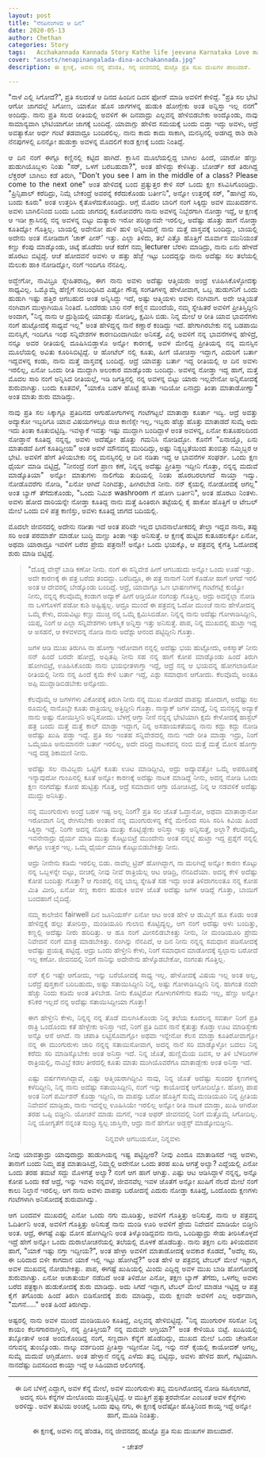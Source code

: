 ```yaml
---
layout: post
title: "ನೆನಪಿನಂಗಳದ ಆ ದಿನ"
date: 2020-05-13
author: Chethan
categories: Story
tags:	Acchakannada Kannada Story Kathe life jeevana Karnataka Love marriage maduve preethi kannadastory
cover: "assets/nenapinangalada-dina-acchakannada.jpg"
description: ಈ ಕ್ಷಣಕ್ಕೆ, ಅವಳು ನನ್ನ ಹೆಂಡತಿ, ನನ್ನ ಜೀವನದಲ್ಲಿ ಹುಟ್ಟೊ ಪ್ರತಿ ಸುಖ ದುಃಖಗಳ ಪಾಲುದಾರೆ.

---
```

<p align ="justify"> "ನಾಳೆ ಎಲ್ಲಿ ಸಿಗೋದೆ?", ಪ್ರತಿ ಸಲದಂತೆ ಆ ದಿನದ ಹಿಂದಿನ ದಿವಸ ಫೋನ್ ಮಾಡಿ ಅವಳಿಗೆ ಕೇಳಿದ್ದೆ. "ಪ್ರತಿ ಸಲ ಭೇಟಿ ಆಗೋ ಜಾಗದಲ್ಲೆ ಸಿಗೋಣ, ಯಾಕೋ ಹೊಸ ಜಾಗಗಳನ್ನ ಹುಡುಕಿ ಹೋಗ್ಬೇಕು ಅಂತ ಅನ್ನಿಸ್ತಾ ಇಲ್ಲ ನನಗೆ" ಅಂದಿದ್ಳು. ನಾನು ಪ್ರತಿ ಸಲದ ರೀತಿಯಲ್ಲಿ ಅವಳಿಗೆ ಈ ದಿನವಾದ್ರು ಎಲ್ಲವನ್ನ ಹೇಳಿಬಿಡಬೇಕು ಅಂದ್ಕೊಂಡು, ನಾವು ಸಾಮಾನ್ಯವಾಗಿ ಭೇಟಿಯಾಗೋ ಜಾಗಕ್ಕೆ ಬಂದಿದ್ದೆ.  ಯಾವಾಗ್ಲು ಹೇಳಿದ ಸಮಯಕ್ಕೆ ಬಂದು ಬಿಡ್ತಾ ಇದ್ಳು ಅವಳು, ಆದ್ರೆ ಅವತ್ಯಾಕೋ ಅರ್ಧ ಗಂಟೆ ತಡವಾದ್ರೂ ಬಂದಿರಲಿಲ್ಲ. ನಾನು ಕಾದು ಕಾದು ಸಾಕಾಗಿ, ಮನಸ್ಸಿನಲ್ಲಿ ಅಡಗಿದ್ದ ರಾಶಿ ರಾಶಿ ನೆನಪುಗಳಲ್ಲಿ ಏನನ್ನೋ  ಹುಡುಕ್ತಾ ಅವಳನ್ನ ಮೊದಲಿಗೆ ಕಂಡ ಕ್ಷಣಕ್ಕೆ ಬಂದು ನಿಂತಿದ್ದೆ. </p>  <!--more-->

<p align ="justify">      ಆ ದಿನ ನಂಗೆ ಈಗ್ಲೂ ಕಣ್ಣಿನಲ್ಲಿ ಕಟ್ಟಿದ ಹಾಗಿದೆ. ಕ್ಲಾಸಿನ ಮೂಲೆಯಲ್ಲಿದ್ದ ಬಾಗಿಲ ಹಿಂದೆ, ಯಾರೋ ಹೆಣ್ಣು ಹುಡುಗಿಯೊಬ್ಬಳು ನಿಂತು "ಸರ್, ಒಳಗೆ ಬರಬಹುದಾ?", ಅಂತ ಹೇಳಿದ್ದು ಕೇಳಿಸಿತ್ತು. ಬೋರ್ಡ್ ಕಡೆ ತಿರುಗಿದ್ದ ಲೆಕ್ಚರರ್  ಬಾಗಿಲು ಕಡೆ ತಿರುಗಿ, "Don't you see I am in the middle of a class? Please come to the next one" ಅಂತ ಹೇಳಿದಕ್ಕೆ ಬಂದ ಪ್ರತ್ಯುತ್ತರ ಕೇಳಿ ಸರ್ ಒಂದು ಕ್ಷಣ ಕಸಿವಿಸಿಗೊಂಡಿದ್ರು. "ಪ್ರಿನ್ಸಿಪಾಲ್ ಕರೆದಿದ್ರು, ನಿಮ್ಗೆ ಬೇಕಂದ್ರೆ ಅವರನ್ನೆ ಕರೆದುಕೊಂಡು ಬರ್ತೀನಿ", ಅನ್ನೋ ಉತ್ತರಕ್ಕೆ ಸರ್, "ಹಾಗಿದ್ರೆ ಸರಿ, ಬಂದು ಕೂರು" ಅಂತ ಉತ್ತರಿಸಿ ಕೈತೊಳೆದುಕೊಂಡಿದ್ರು. ಆಗ್ಲೆ ಮೊದಲ ಬಾರಿಗೆ ನಂಗೆ ಸಿಕ್ಕಿದ್ದು ಅವಳ ಮುಖದರ್ಶನ. ಅವಳು ಬಾಗಿಲಿನಿಂದ ಬಂದು ಒಂದು ಜಾಗದಲ್ಲಿ ಕೂರೋವರೆಗು ನಾನು ಅವಳನ್ನ ನಿಬ್ಬೆರಗಾಗಿ ನೋಡ್ತಾ ಇದ್ದೆ, ಆ ಕ್ಷಣಕ್ಕೆ ಆ ಇಡೀ ಕ್ಲಾಸಿನಲ್ಲಿ ನನ್ನ ಅವಳನ್ನ ಬಿಟ್ಟು ಮತ್ಯಾರು ಇರೋ ಪರಿಜ್ಞಾನವೇ ಇರಲಿಲ್ಲ, ಅದೆಷ್ಟು ಹೊತ್ತು ಹಾಗೆ ನೋಡ್ತಾ ಕೂತಿದ್ನೋ ಗೊತ್ತಿಲ್ಲ. ಬಾಯಲ್ಲಿ ಅದೇನೋ ಹುಳಿ ಹುಳಿ ಅನ್ನಿಸಿದಾಗ್ಲೆ ನಾನು ಮತ್ತೆ ವಾಸ್ತವಕ್ಕೆ ಬಂದಿದ್ದು, ಬಾಯಲ್ಲಿ ಅದೇನು ಅಂತ ನೋಡಿದಾಗ ‘ಚಾಕ್ ಪೀಸ್’ ಇತ್ತು. ಎಲ್ಲಾ ತಿಳಿದು, ತಲೆ ಎತ್ತೊ ಹೊತ್ತಿಗೆ ದೂರ್ವಾಸ ಮುನಿಯಂತೆ ಕಣ್ಣು ಕೆಂಪು ಮಾಡ್ಕೊಂಡು, ಚಿಟ್ಕೆ ಹೊಡೆದು ಆಚೆ ಕಡೆಗೆ ನಮ್ಮ lecturer ಬೆರಳು ಮಾಡಿದ್ರು, ನಾನು ಏನು ಹೇಳದೆ ಹೊರಟು ಬಿಟ್ಟಿದ್ದೆ. ಆಚೆ ಹೋದವನೆ ಅವಳು ಆ ಹತ್ತು ಹೆಜ್ಜೆ ಇಟ್ಟು ಬಂದದ್ದನ್ನು ನಾನು ಅದೆಷ್ಟು ಸಲ ತಲೆಯಲ್ಲಿ ಮೆಲುಕು ಹಾಕಿ ನೋಡಿದ್ನೋ, ನಂಗೆ ಇಂದಿಗೂ ನೆನಪಿಲ್ಲ. </p>

<p align ="justify">      ಅದ್ಹೇಗೋ, ನಾವಿಬ್ರೂ ಸ್ನೇಹಿತರಾದ್ವಿ, ಈಗ ನಾನು ಅವಳು ಅದೆಷ್ಟು ಆತ್ಮಿಯರು ಅಂದ್ರೆ ಊಹಿಸಿಕೊಳ್ಳೋದಕ್ಕು ಸಾಧ್ಯವಿಲ್ಲ. ಒಮ್ಮೊಮ್ಮೆ ಹೆಣ್ಣಿಗೆ ಸಂಬಂಧಿಸಿದ ಎಷ್ಟೋ ಗೌಪ್ಯ ಸಂಗತಿಗಳನ್ನ ಹೇಳೋವಾಗ, ಒಬ್ಬ ಹುಡುಗನಿಗೆ ಒಂದು ಹುಡುಗಿ ಇಷ್ಟು ಹತ್ತಿರ ಆಗಬಹುದ ಅಂತ ಅನ್ನಿಸಿದ್ದು ಇದೆ, ಅಷ್ಟು ಆತ್ಮಿಯಳು ಅವಳು ನಂಗಿವಾಗ. ಅದೇ ಆತ್ಮಿಯತೆ ನಂಗಿವಾಗ ಮುಳ್ಳಾಗಿಯೂ  ನಿಂತಿದೆ. ಒಂದೆರಡು ಬಾರಿ ನನ್ ಕಣ್ಣಿನ ಮುಂದೆಯೆ, ನಮ್ಮ ಸ್ನೇಹಿತರೆ ಅವಳಿಗೆ ಪ್ರೀತಿಸ್ತಿದ್ದೀನಿ ಅಂದಾಗ, "ನಿನ್ನ ನಾನು ಆ ದ್ರುಶ್ಟಿಯಲ್ಲಿ ಯಾವತ್ತು ನೋಡಿಲ್ಲ, ಕ್ಷಮಿಸಿ ಬಿಡು. ನಿನ್ನ ಮೇಲೆ ಆ ರೀತಿ ಯಾವ ಭಾವನೆಗಳು ನಂಗೆ ಹುಟ್ಟೋದಕ್ಕೆ ಸಾಧ್ಯವೆ ಇಲ್ಲ" ಅಂತ ಹೇಳಿದ್ದನ್ನ ನಾನೆ ಕಣ್ಣಾರೆ ಕಂಡಿದ್ದು ಇದೆ. ಹೇಗಾಗಿರಬೇಕು ನನ್ನ ಬಡಪಾಯಿ ಮನಸ್ಸಿಗೆ, ಇಂದಿಗೂ ಇಂಥ ಸನ್ನಿವೇಶಗಳ ಕಾರಣದಿಂದಾಗಿಯೇ ಅನಿಸತ್ತೆ, ಎಲ್ಲಿ ಅವಳಿಗೆ ನನ್ನ ಭಾವನೆಗಳನ್ನ ಹೇಳಿದ್ರೆ, ನನ್ನೂ ಅವರ ರೀತಿಯಲ್ಲಿ ದೂಷಿಸಿಬಿಡ್ತಾಳೊ ಅನ್ನೋ ಕಾರಣಕ್ಕೆ, ಅವಳ ಮೇಲಿದ್ದ ಪ್ರೀತಿಯನ್ನ ನನ್ನ ಮನಸ್ಸಿನ ಮೂಲೆಯಲ್ಲಿ ಅವಿತು ಕೂರಿಸಿಬಿಟ್ಟಿದ್ದೆ. ಆ ಹೋಟೆಲ್ ನಲ್ಲಿ ಕೂತು, ಹೀಗೆ ಯೋಚಿಸ್ತಾ ಇದ್ದಾಗ, ಎದುರಿಗೆ ಬರ್ತಾ ಇದ್ದವಳನ್ನ ಕಂಡು, ನಾನು ಮತ್ತೆ ವಾಸ್ತವಕ್ಕೆ ಬಂದಿದ್ದೆ. ಆದ್ರೆ ಯಾವತ್ತು ಬರ್ತಾ ಇದ್ದ ರೀತಿಯಲ್ಲಿ ಆ ದಿನ ಅವಳು ಇರಲಿಲ್ಲ, ಏನೋ ಒಂದು ರೀತಿ ಮುದ್ದಾಗಿ ಅಲಂಕಾರ ಮಾಡ್ಕೊಂಡು ಬಂದಿದ್ಳು. ಅವಳನ್ನ ನೋಡ್ತಾ ಇದ್ದ ಹಾಗೆ, ಮತ್ತೆ ಮೊದಲ ಸಾರಿ ನಂಗೆ ಅನ್ನಿಸಿದ ರೀತಿಯಲ್ಲೆ, ಇಡಿ ಜಗತ್ತಿನಲ್ಲಿ ನನ್ನ ಅವಳನ್ನ ಬಿಟ್ಟು ಯಾರು ಇಲ್ಲವೇನೋ ಅನ್ನಿಸೋದಕ್ಕೆ ಶುರುವಾಗಿತ್ತು. ಬಂದು ಕೂತವಳೆ, "ಯಾಕೊ ಬಹಳ ಹೊಟ್ಟೆ ಹಸಿತಾ ಇದಿಯೋ ಏನಾದ್ರು ತಿಂತಾ ಮಾತಾಡೋಣ್ವಾ" ಅಂತ ಮಾತು ಶುರು ಮಾಡಿದ್ಳು. </p>

<p align ="justify">  ನಾವು ಪ್ರತಿ ಸಲ ಸಿಕ್ಕಾಗ್ಲೂ ಪ್ರತಿದಿನದ ಆಗುಹೋಗುಗಳನ್ನ ಗಂಟೆಗಟ್ಟಲೆ ಮಾತಾಡ್ತಾ ಕೂರ್ತಾ ಇದ್ವಿ. ಆದ್ರೆ ಅವತ್ತು ಅದ್ಯಾಕೋ ಇಬ್ಬರಿಗೂ ಯಾವ ವಿಷಯಗಳಲ್ಲೂ ರುಚಿ ಕಾಣಿಸ್ಲೇ ಇಲ್ಲ, ಇಬ್ಬರು ಹೆಚ್ಚು ಹೊತ್ತು ಮಾತಾಡದೆ ಸುಮ್ನೆ ಅದು ಇದು ತಿಂತಾ ಕೂತುಬಿಟ್ಟಿದ್ವಿ. ಇವಳ್ಯಾಕೆ ಇವತ್ತು ಇಷ್ಟು ಮುದ್ದಾಗಿ ಬಂದಿದ್ದಾಳೆ ಅಂತ ಅವಳನ್ನ, ಏನೋ ಕುತೂಹಲದಿಂದ ನೋಡ್ತಾನೆ ಕೂತಿದ್ದ ನನ್ನನ್ನ, ಅವಳು ಅದೆಷ್ಟೋ ಹೊತ್ತು ಗಮನಿಸಿ ನೋಡಿದ್ಳೋ. ಕೊನೆಗೆ "ಏನಾಯ್ತೊ, ಏನು ಮಾತಾಡದೆ ಹೀಗೆ ಕೂತಿದ್ದೀಯ" ಅಂತ ಅವಳೆ ಮೌನವನ್ನ ಮುರಿದಿದ್ಳು, ಅಷ್ಟು ನಿಶ್ಯಬ್ದತೆಯಿಂದ ತುಂಬಿತ್ತು ನಮ್ಮಿಬ್ಬರ ಆ ಭೇಟಿ. ಅವಳಿಗೆ ಹೇಗೆ ತಿಳಿಯಬೇಕು ನನ್ನ ಮನಸ್ಸಿನಲ್ಲಿ ಆ ದಿನ ನಡಿತಾ ಇದ್ದ ಆ ಭಾವನೆಗಳ ಸಂಘರ್ಶ. ಒಂದು ಕ್ಷಣ ಧೈರ್ಯ ಮಾಡಿ ಬಿಟ್ಟಿದ್ರೆ, "ನೀನಂದ್ರೆ ನಂಗೆ ಪ್ರಾಣ ಕಣೆ, ನಿನ್ನನ್ನ ಅದೆಷ್ಟು ಪ್ರೀತಿಸ್ತಾ ಇದ್ದೀನಿ ಗೊತ್ತಾ, ನನ್ನನ್ನ ಮದುವೆ ಮಾಡ್ಕೊತಿಯಾ" ಅನ್ನೋ ಮಾತುಗಳು ನಾಲಿಗೆಯ ತುದಿಯಲ್ಲಿ ನಿಂತು ಹೊರಬರಲಾಗದೆ ಸಾಯ್ತಾ ಇದ್ವು. ನೋಡೊವರೆಗು ನೋಡಿ, "ಏನೋ ಆಗಿದೆ ನಿಂಗಿವತ್ತು, ಹೀಗಿರಬೇಡ ನೀನು. ನನ್ ಕೈಯಲ್ಲಿ ನೋಡೋದಕ್ಕೆ ಆಗಲ್ಲ" ಅಂತ  ಬ್ಯಾಗ್ ತೆಗೆದುಕೊಂಡು, "ಒಂದು ನಿಮಿಶ washroom ಗೆ ಹೋಗಿ ಬರ್ತೀನಿ", ಅಂತ ಹೊರಟು ನಿಂತಳು. ಅವಳು ಹೋದ ದಾರಿಯನ್ನೇ ನೋಡ್ತಾ ಕೂತಿದ್ದ ನಾನು ಮತ್ತೆ ಹಿಂತಿರುಗಿ ತಟ್ಟೆಯಲ್ಲಿ ಕೈ ಹಾಕೋ ಹೊತ್ತಿಗೆ ಆ ಟೇಬಲ್ ಮೇಲೆ ಒಂದು ಬಿಳಿ ಪತ್ರ ಕಾಣಿಸ್ತು, ಅವಳು ಕೂತಿದ್ದ ಜಾಗದ ಬದಿಯಲ್ಲಿ. </p>

<p align ="justify">       ಮೊದಲೇ ಜೀವನದಲ್ಲಿ ಅದೇನು ನಡೀತಾ ಇದೆ ಅಂತ ಪರಿವೇ ಇಲ್ಲದ ಭಾವನಾಲೋಕದಲ್ಲಿ ತೇಲ್ತಾ ಇದ್ದವ ನಾನು, ತಪ್ಪು ಸರಿ ಅಂತ ಪರಮಾರ್ಶೆ ಮಾಡೋ ಬುದ್ಧಿ ಮಣ್ಣು ತಿಂತಾ ಇತ್ತು ಅನಿಸುತ್ತೆ. ಆ ಕ್ಷಣಕ್ಕೆ ಹುಟ್ಟಿದ ಕುತೂಹಲಕ್ಕೋ ಏನೋ, ಅಥವಾ ಯಾರಾದ್ರೂ ಇವಳಿಗೆ ಬರೆದ ಪ್ರೇಮ ಪತ್ರನಾ!! ಅನ್ನೋ ಒಂದು ಭಯಕ್ಕೊ, ಆ ಪತ್ರವನ್ನ ಕೈಗೆತ್ತಿ ಓದೋದಕ್ಕೆ ಶುರು ಮಾಡಿ ಬಿಟ್ಟಿದ್ದೆ. </p>

>"ದೊಡ್ಡ ವೇಸ್ಟ್ ಬಾಡಿ ಕಣೋ ನೀನು. ನಂಗೆ ಈ ಸನ್ನಿವೇಶ ಹೀಗೆ ಆಗಬಹುದು ಅನ್ನೋ ಒಂದು ಊಹೆ ಇತ್ತು. ಅದೇ ಕಾರಣಕ್ಕೆ ಈ ಪತ್ರ ಬರೆದು ತಂದದ್ದು. ಬರೆದಿದ್ರೂ, ಈ ಪತ್ರ ನಾನಾಗೆ ನಿಂಗೆ ಕೊಡೋ ಹಾಗೆ ಆಗದೆ ಇರಲಿ ಅಂತ ಆ ದೇವರಲ್ಲಿ ಬೇಡ್ಕೊಂಡು ಬಂದಿದ್ದೆ. ಆದ್ರೆ, ಯಾವಾಗ್ಲೂ ಒಣ ಭಾಷಣಗಳನ್ನ ಗಂಟೆಗಟ್ಲೆ ಕುಯ್ಯೋ ನೀನು, ನನ್ನನ್ನ ಕೆಲವೊಮ್ಮೆ ಕಂಡಾಗ ಅದ್ಯಾಕ್ ಹೀಗೆ ಆಡ್ತಿಯೋ ನಂಗಂತ್ತು ಗೊತ್ತಿಲ್ಲ. ಆದ್ರು ಅದನ್ನೆಲ್ಲಾ ನೋಡಿ ನಾ ಒಳಗೊಳಗೆ ಪಡೋ ಕುಶಿ ಅಷ್ಟಿಷ್ಟಲ್ಲ. ಆದ್ರೂ ಮುಂದೆ ಈ ಪತ್ರವನ್ನ ಓದೋ ಮುಂಚೆ ನಾನು ಹೇಳೋದನ್ನ ಒಮ್ಮೆ ಕೇಳು, ದಯವಿಟ್ಟು ಕಣ್ಣು ಮುಚ್ಚಿ ನನ್ನ ಒಮ್ಮೆ ಕ್ಷಮಿಸಿಬಿಡೋ. ನಿನ್ನನ್ನ ನಾನು ಅದೆಷ್ಟು ಗೋಳಾಡಿಸಿದ್ದೀನಿ, ಯಪ್ಪ, ನಿಂಗೆ ಆ ಎಲ್ಲಾ ಸನ್ನಿವೇಶಗಳು ಆಕಸ್ಮಿಕ ಅನ್ನಿಸ್ತಾ ಇತ್ತು ಅನಿಸುತ್ತೆ. ಪಾಪ, ನಿನ್ನ ಮುಖದಲ್ಲಿ ಹುಟ್ತಾ ಇದ್ದ ಆ ಅಸಹನೆ, ಆ ಕಳವಳವನ್ನ ನೋಡಿ ನಾನು ಅದೆಶ್ಟು ಆನಂದ ಪಟ್ಟಿದ್ದೀನಿ ಗೊತ್ತಾ.
>
> <p align ="justify">          ಜಗಳ ಆಡಿ ಮುಖ ತಿರುಗಿಸಿ ನಾ ಹೋಗ್ತಾ ಇರೋವಾಗ ನನ್ನಲ್ಲಿ ಅದೆಷ್ಟು ಭಯ ಹುಟ್ಟೋದು, ಅಕಸ್ಮಾತ್ ನೀನು ನನ್ ಹಿಂದೆ ಬರದೇ ಹೋದ್ರೆ, ಅಪ್ಪಿತಪ್ಪಿ ನೀನು ಸಹ ನನ್ನ ಹಾಗೆ ಕೋಪ ಮಾಡ್ಕೊಂಡು ಹಿಂದೆ ತಿರುಗಿ ಹೋಗಿಬಿಟ್ರೆ, ಊಹಿಸಿಕೊಂಡು ನಾನು ಭಯಭೀತಳಾಗ್ತಾ ಇದ್ದೆ, ಆದ್ರೆ ನನ್ನ ಆ ಭಯವನ್ನ ಹೋಗಲಾಡಿಸೋ ರೀತಿಯಲ್ಲಿ ನೀನು ನನ್ನ ಹಿಂದೆ ಕ್ಶಮೆ ಕೇಳಿ ಬರ್ತಾ ಇದ್ದೆ, ಎಶ್ಟು ಸಮಾಧಾನ ಆಗೋದು. ಕೆಲವೊಮ್ಮೆ ಅಂತೂ ಅಪ್ಪಿ ಮುದ್ದಾಡಿಬಿಡಬೇಕು ಅನ್ಸೋದು.
>         
> <p align ="justify">          ಕೆಲವೊಮ್ಮೆ ಆ ಜಗಳಗಳು ವಿಕೋಪಕ್ಕೆ ತಿರುಗಿ ನೀನು ನನ್ನ ಮುಖ ನೋಡದೆ ವಾಪಸ್ಸು ಹೋದಾಗ, ಅದೆಷ್ಟು ಸಲ ರೂಮಲ್ಲಿ ನಾನೊಬ್ಳೇ ಕೂತು ರಾತ್ರಿಯಲ್ಲ ಅತ್ತಿದ್ದೀನಿ ಗೊತ್ತಾ. ನಾನ್ಯಾಕ್ ಜಗಳ ಮಾಡ್ದೆ, ನಿನ್ನ ಮನಸ್ಸನ್ನ ಅದ್ಯಾಕೆ ನಾನು ಅಷ್ಟು ನೋಯಿಸ್ತೀನಿ ಅನ್ನಿಸೋದು. ಬೆಳಗ್ಗೆ ಆಗ್ತಾ ನೀನೆ ನನ್ನನ್ನ ಭೇಟಿಯಾಗಿ ಕ್ಷಮೆ ಕೇಳೋದಕ್ಕೆ ಹಾಸ್ಟೆಲ್ ಹತ್ರ ಬಂದು ಮತ್ತೆ ಮತ್ತೆ ಕಾಲ್ ಮಾಡ್ತಾ ಇದ್ದಾಗ, ನಿನ್ನ ಅಸಹಾಯಕತೆಯನ್ನ ನಾನು ಕದ್ದು ಕದ್ದು ನೋಡಿ ಅದೆಷ್ಟು ಖುಷಿ ಪಡ್ತಾ ಇದ್ದೆ. ಪ್ರತಿ ಸಲ ಇಂತಹ ಸನ್ನಿವೇಶದಲ್ಲಿ ನಾನು ಇದೇ ರೀತಿ ಮಾಡ್ತಾ ಇದ್ರು, ನಿಂಗೆ ಒಮ್ಮೆಯೂ ಅನುಮಾನನೇ  ಬರ್ತಾ ಇರಲಿಲ್ಲ, ಅದೇ ದರಿದ್ರ ನಾಟಕವನ್ನ ನಂಬಿ ಮತ್ತೆ ಮತ್ತೆ ಮೋಸ ಹೋಗ್ತಾ ಇದ್ದ ದಡ್ಡ ಶಿಕಾಮಣಿ ನೀನು.
>
> <p align ="justify">         ಅದೆಷ್ಟು ಸಲ ನಾವಿಬ್ಬರು ಒಟ್ಟಿಗೆ ಕೂತು ಊಟ ಮಾಡಿದ್ದೀವಿ, ಆದ್ರು ಅದ್ಯಾವತ್ತೋ ಒಮ್ಮೆ ಅಪರೂಪಕ್ಕೆ ಇನ್ಯಾವುದೋ ಗುಂಪಿನಲ್ಲಿ ಕೂತೆ ಅನ್ನೋ ಕಾರಣಕ್ಕೆ ಅದೆಷ್ಟು ನಾಟಕ ಮಾಡಿದ್ದೆ ನೀನು, ಅದನ್ನ ನೋಡಿ ಒಂದು ಕ್ಷಣ ನಂಗದೆಷ್ಟು ಕೋಪ ಹುಟ್ಟಿತ್ತು ಗೊತ್ತ, ಆದ್ರೆ ಸಮಾದಾನ ಆಗ್ತಾ ಯೋಚಿಸಿದ್ರೆ, ನಿನ್ನ ಆ ನಡವಳಿಕೆ ಅದೆಷ್ಟು ಮುದ್ದು ಅನಿಸಿತ್ತು.
>        
> <p align ="justify">           ನನ್ನ ಮುಂಗುರುಳು ಅಂದ್ರೆ ಬಹಳ ಇಷ್ಟ ಅಲ್ಲ ನಿಂಗೆ? ಪ್ರತಿ ಸಲ ಜೊತೆ ಓದ್ತಾನೋ, ಅಥವಾ ಮಾತಾಡ್ತಾನೋ ಇರೋವಾಗ ನಿನ್ನ ರೇಗಿಸಬೇಕು ಅಂತಾನೆ  ನನ್ನ ಮುಂಗುರುಳನ್ನ  ಕೆನ್ನೆ ಮೇಲಿಂದ ಸರಿಸಿ ಸರಿಸಿ ಕಿವಿಯ ಹಿಂದೆ ಸಿಕ್ಕಿಸ್ತಾ ಇದ್ದೆ. ನಿಂಗೇ ಅದನ್ನ ನೋಡಿ ಮುತ್ತು ಕೊಟ್ಬಿಡ್ಬೇಕು ಅನಿಸ್ತಾ ಇತ್ತು ಅನ್ನಿಸುತ್ತೆ, ಅಲ್ಲಾ? ಕೆಲವೊಮ್ಮೆ, ಇವನೇನಾದ್ರು ಧೈರ್ಯ ಮಾಡಿ ಮುತ್ತು ಕೊಟ್ಟುಬಿಟ್ರೆ ಮುಂದೇನು ಅಂತ ನನ್ನಲ್ಲೆ ಹುಟ್ತಾ ಇದ್ದ ಪ್ರಶ್ನೆಗೆ ನನ್ನಲ್ಲಿ ಈಗ್ಲೂ ಉತ್ತರ ಇಲ್ಲ. ಒಮ್ಮೆ ಧೈರ್ಯ ಮಾಡಿ ಕೊಟ್ಟುಬಿಡಬೇಕಿತ್ತು ನೀನು.
>          
> <p align ="justify">         ಆದ್ರು ನೀನೇನು ಕಡಿಮೆ ಇರಲಿಲ್ಲ ಬಿಡು. ನಾವೆಲ್ಲ ಟ್ರಿಪ್ ಹೋಗಿದ್ದಾಗ, ನಾ ಮಲಗಿದ್ದೆ ಅನ್ನೋ ಕಾರಣ ಕೊಟ್ಟು ನನ್ನ ಒಬ್ಬಳನ್ನೇ ಬಿಟ್ಟು, ಬೀಚಲ್ಲಿ ನೀವು ನೀವೆ ರಾತ್ರಿಯೆಲ್ಲ ಆಟ ಆಡಿದ್ರಿ, ನೆನಪಿದೆಯಾ. ಅದನ್ನ ಕೇಳಿ ಅದೆಷ್ಟು ಕೋಪ ಬಂದಿತ್ತು ಗೊತ್ತಾ? ಆ ಗುಂಪಲ್ಲಿ ನನ್ನ ಬಾಲ್ಯ ಸ್ನೇಹಿತೆ ಸಹ ಇದ್ಳು ಅಂತ ತಿಳಿದಾಗಲಂತೂ ನನ್ನ ಕೋಪ ಮಿತಿ ಮೀರಿ, ಏನೋ ಸಣ್ಣ ಕಾರಣ ಹುಡುಕಿ ಅವಳ ಜೊತೆ ಅದೆಷ್ಟು ಜಗಳ ಆಡಿದ್ದೆ ಗೊತ್ತಾ, ಬಾಯಿಗೆ ಬಂದಹಾಗೆ ಬೈದಿದ್ದೆ.
>        
> <p align ="justify">      ನಮ್ಮ ಕಾಲೇಜಿನ fairwell ದಿನ ಜೂನಿಯರ್ಸ್ ಏನೋ ಆಟ ಅಂತ ಹೇಳಿ ಆ ಡುಮ್ಮಿಗೆ ಹೂ ಕೊಡು ಅಂತ ಹೇಳಿದ್ದಕ್ಕೆ ಹಲ್ಲು ತೋರಿಸ್ತಾ, ಮಂಡಿಯೂರಿ ಗುಲಾಬಿ ಕೊಟ್ಟಿದ್ಯಲ್ಲ, ಆಗ ನಂಗೆ ಅದೆಷ್ಟು ಅಳು ಬಂದಿತ್ತು, ಕಣ್ಣಲ್ಲಿ ಅದೆಷ್ಟು ನೀರು ಹರಿದಿತ್ತು. ಆ ಹೂ ನಂಗೆ ಮೀಸಲಿಡಬೇಕಿತ್ತು ನೀನು, ನೀ ಮಂಡಿಯೂರಿ ಪ್ರೇಮ ನಿವೇದನೆ ನಂಗೆ ಮಾತ್ರ ಮಾಡಬೇಕಿತ್ತು. ನಂಗಿನ್ನು ನೆನಪಿದೆ, ಆ ದಿನ ನೀನು ನನ್ನನ್ನ ಸಮಧಾನ ಪಡಿಸೋದಕ್ಕೆ ಅದೆಷ್ಟು ಪ್ರಯತ್ನ ಪಟ್ಟಿದ್ದೆ. ಆದ್ರು ಒಂದು ಹೇಳ್ತೀನಿ ಕೇಳು, ನಿಂಗೆ ಸಮಾಧಾನ ಮಾಡೋದಕ್ಕೆ ಸ್ವಲ್ಪಾನು ಬರೋದೆ ಇಲ್ಲ ಕಣೋ. ಜೀವನದಲ್ಲಿ ನಿಂಗೆ ನಾನಿನ್ನು ಅದೇನೇನು ಹೇಳ್ಕೊಡಬೇಕೋ, ನಂಗಂತು ಗೊತ್ತಿಲ್ಲ.
>     
> <p align ="justify">  ನನ್ ಕೈಲಿ ಇಷ್ಟೇ ಆಗೋದು, ಇನ್ನು ಬರೆಯೋದಕ್ಕೆ ಸಾಧ್ಯ ಇಲ್ಲ. ಹೇಳೋದಕ್ಕೆ ವಿಷಯ ಇಲ್ಲ ಅಂತ ಅಲ್ಲ, ಬರೆದ್ರೆ ಪುಸ್ತಕಾನೆ ಬರಿಬಹುದು, ಅಷ್ಟು ಸತಾಯಿಸಿದ್ದೀನಿ ನಿನ್ನ, ಅಷ್ಟು ಗೋಳಾಡಿಸಿದ್ದೀನಿ ನಿನ್ನ. ಹಾಗಂತ ನಂದೇ ಹೆಚ್ಚು ನಿಂದು ಕಡಿಮೆ ಅಂತ ತಿಳಿಬೇಡ. ನೀನು ಕೊಟ್ಟಿರೋ ಗೋಳುಗಳಿಗೇನು ಕಡಿಮೆ ಇಲ್ಲ, ಹೆಣ್ಣು ಅನ್ನೋ ಕನಿಕರ ಇಲ್ಲದೆ ನನ್ನ ಅದೆಷ್ಟು ಸತಾಯಿಸಿದ್ದೀಯಾ ಗೊತ್ತಾ!
>  
> <p align ="justify">  ಈಗ ಹೇಳ್ತೀನಿ ಕೇಳು, ನಿನ್ನನ್ನ ನನ್ನ ತೊಡೆ ಮಲಗಿಸಿಕೊಂಡು ನಿನ್ನ ತಲೆಯ ಕೂದಲನ್ನ ಸವರ್ತಾ ನಿಂಗೆ ಪ್ರತಿ ರಾತ್ರಿ ಒಂದೊಂದು ಕತೆ ಹೇಳ್ಬೇಕು ಅನಿಸ್ತಾ ಇದೆ, ನಿಂಗೆ ಪ್ರತಿ ದಿವಸ ನಾನೆ ಕೈತುತ್ತು ಕೊಡ್ತಾ ಊಟ ಮಾಡಿಸ್ಬೇಕು ಅನ್ನೊ ಆಸೆ ಆಗಿದೆ. ನಾ ಚಪಾತಿ ಲಟ್ಟಿಸೊವಾಗ್ಲೋ ಅಥವಾ ಇನ್ನೇನೋ ಕೆಲಸ ಮಾಡ್ತಾ ಕೂತಿರೋವಾಗ್ಲೋ ನನ್ನ ಈ ಮುಂಗುರುಳು ಜಾರಿ ನನ್ನನ್ನ ಸತಾಯಿಸೋವಾಗ, ಅದನ್ನ ನಾನೆ ಸರಿ ಮಾಡ್ಕೊಳ್ಳೋ ಬದಲು ನಿನ್ನ ಕರೆದು ಸರಿ ಮಾಡಿಸ್ಕೊಬೇಕು ಅಂತ ಅನಿಸ್ತಾ ಇದೆ. ನಿನ್ನ ಜೊತೆ, ಹುಣ್ಣಿಮೆಯ ದಿವಸ, ಆ ತಿಳಿ ಬೆಳದಿಂಗಳ ರಾತ್ರಿಯಲ್ಲಿ, ನಾವಿಬ್ರೆ ಕಡಲ ತೀರದಲ್ಲಿ ಕೂತು ಮಾತು ಮುಗಿಯೊವರೆಗೂ ಮಾತಾಡ್ಬೇಕು ಅಂತ ಅನಿಸ್ತಾ ಇದೆ.
>    
> <p align ="justify"> ಎಷ್ಟು ವರ್ಷಗಳಾಗಿದ್ದಾವೆ, ಎಷ್ಟು ಆತ್ಮಿಯರಾಗಿದ್ದೀವಿ ನಾವು, ನಿನ್ನ ಜೊತೆ ಅದೆಷ್ಟು ಸುಂದರ ಕ್ಶಣಗಳನ್ನ ಕಳೆದಿದ್ದೀನಿ, ನಿನ್ನ ನಾನು ಅದೆಷ್ಟು ಸತಾಯಿಸಿದ್ದೀನಿ, ನಂಗೆ ಇನ್ನು ಕಾಯೋದಕ್ಕೆ ಆಗೋದಿಲ್ವೋ. ಹೋಗ್ಲಿ ಪಾಪ ಅಂತ ನಿಂಗೆ ಪರ್ಮಿಶನ್ ಕೊಡ್ತಾ ಇದ್ದೀನಿ, ನಾ ವಾಪಸ್ಸು ಬರೋ ಹೊತ್ತಿಗೆ ಸುಮ್ನೆ ಮಂಡಿಯೂರಿ ನಿನ್ನ ಪ್ರೀತಿಯ ನಿವೇದನೆ ಮಾಡ್ಬಿಡು, ನಾನು ಇದನ್ನೆಲ್ಲ ಊಹಿಸಿಯೇ ಇರಲಿಲ್ಲ ಅನ್ನೋ ರೀತಿ ನಾಟಕ ಮಾಡ್ತಾ, ಖುಷಿ ಆಗಿರೋ ತರಹ ಒಪ್ಪಿ ಬಿಡ್ತೀನಿ. ಯೋಚನೆ ಮಾಡು ಮಗನೆ, ಇಂತ ಆಫರ್ ಜೀವನದಲ್ಲಿ ನಿಂಗೆ ಮತ್ತೊಮ್ಮೆ  ಸಿಗೋದಿಲ್ಲ. ನಿನ್ನ ಯೋಗ್ಯತೆಗೆ ನನ್ನಂತ ಸುಂದ್ರಿ ಸ್ವಲ್ಪ ಜಾಸ್ತಿನೇ, ಆದ್ರು ನಾನೆ ಹೇಗೋ  ಅಡ್ಜಸ್ಟ್ ಮಾಡ್ಕೋಬಿಡ್ತೀನಿ.
>   
> <p align ="center"> ನಿನ್ನವಳೇ ಆಗಬಯಸೋ, ನಿನ್ನವಳು

<p align ="justify">      ನೀವು ಯಾವತ್ತಾದ್ರು ಯಾವುದಾದ್ರು ಹುಡುಗಿಯನ್ನ ಇಷ್ಟ ಪಟ್ಟಿದ್ದೀರ? ನೀವು ಎಂದೂ ಮಾತಾಡಿಸದೆ ಇದ್ದ ಅವಳು, ತಾನಾಗೆ ಬಂದು ನಿಮ್ಮ ಹತ್ರ ಮಾತಾಡಿಸಿದ್ರೆ, ನಿಮ್ಮಲ್ಲಿ ಅದೇನೋ ಒಂದು ತರಹ ಖುಷಿ ಆಗತ್ತೆ ಅಲ್ವಾ? ಎದ್ದೆಯಲ್ಲಿ ಎನೋ ಒಂದು ತರಹ ತಮಟೆ ಸದ್ದು ಮೊಳಗತ್ತೆ ಅಲ್ವಾ? ನಂಗೆ ಆಗ ಹಾಗೆ ಆಗಿತ್ತು. ಎಷ್ಟು ಆಟ ಆಡಿಸಿದ್ದಾಳೆ ನನ್ನನ್ನ, ಅನ್ನೊ ಕೋಪ ಒಂದು ಕಡೆ ಆದ್ರೆ, ಇನ್ನು ಇವಳು ನನ್ನವಳೆ, ಜೀವನವೆಲ್ಲ ಇವಳ ಜೊತೆಗೆ ಅನ್ನೋ ಖುಷಿಗೆ ನೆಲದೆ ಮೇಲೆ ನಂಗೆ ಕಾಲು ನಿಲ್ತಾನೆ ಇರಲಿಲ್ಲ. ಆಗ ನಾನು ಅವಳು ವಾಪಸ್ಸು ಬರೋದನ್ನೆ ಎದುರು ನೋಡ್ತಾ ಕೂತಿದ್ದೆ, ಒಂದೊಂದು ಕ್ಷಣಗಳು ಗಂಟೆಗಳಾಗಿ ಅನಿಸೋದಕ್ಕೆ ಶುರುವಾಗಿದ್ವು. </p>
     
<p align ="justify">    ಆಗ ಬಂದವಳ ಮುಖದಲ್ಲಿ ಎನೋ ಒಂದು ನಗು ಮೂಡಿತ್ತು, ಅವಳಿಗೆ ಗೊತ್ತಿತ್ತು ಅನಿಸುತ್ತೆ, ನಾನು ಆ ಪತ್ರವನ್ನ ಓದಿರ್ತೀನಿ ಅಂತ, ಅವಳಿಗೆ ಗೊತ್ತಿತ್ತು ಅನಿಸುತ್ತೆ ನಾನು ಮಂಡಿ ಊರಿ ಅವಳಿಗೆ ಪ್ರೇಮ ನಿವೇದನೆ ಮಾಡಿಯೇ ಬಿಡ್ತೀನಿ ಅಂತ. ಆದ್ರೆ, ಈಗಷ್ಟೆ ಎಷ್ಟು ಮೋಸ ಹೋಗಿದ್ದೀನಿ ಅಂತ ತಿಳ್ಕೊಂಡಿದ್ದವನು ನಾನು, ಒಂದಿಷ್ಟಾದ್ರು ಸೇಡು ತೀರಿಸಿಕೊಳ್ಳದೆ ಇದ್ರೆ ಹೇಗೆ ಅನ್ನೋ ಒಂದು ದುರಾಲೋಚನೆಯಲ್ಲಿ ತಲೆಯಲ್ಲಿ ಮೊಳಕೆ ಹೊಡೆದಿತ್ತು. ನಾನು ತಕ್ಷಣ ಏನು ತಿಳಿಯದವನ ಹಾಗೆ, "ಯಾಕೆ ಇಷ್ಟು ನಗ್ತಾ ಇದ್ದೀಯ?", ಅಂತ ಹೇಳ್ತಾ ಅವಳಿಗೆ ಮಾತಾಡೋದಕ್ಕೆ ಅವಕಾಶ ಕೊಡದೆ, "ಅದೆಲ್ಲ ಸರಿ, ಈ ಬರಿದಾದ ಬಿಳೀ ಕಾಗದಾನ ಯಾಕೆ ಇಲ್ಲಿ ಇಟ್ಟು ಹೋಗಿದ್ದೆ?" ಅಂತ ಹೇಳಿ ಆ ಪತ್ರವನ್ನ ಟೇಬಲ್ ಮೇಲೆ ಇಟ್ಟಾಗ, ಅವಳ ಮುಖವನ್ನ ನೋಡಬೇಕಿತ್ತು. ಪಾಪ, ಈಗಷ್ಟೆ ಖುಷಿಯಲ್ಲಿ ಮಿಂದು ಎದ್ದಿದ್ದ ಅವಳ ಮುಖ ಬಾಡಿ ಹೋಗೋದಕ್ಕೆ ಶುರುವಾಗಿತ್ತು. ಏನೋ ಅಚಾತುರ್ಯ ನಡೆದಿದೆ ಅಂತ ತಿಳಿದೋ ಎನೋ, ತಕ್ಷಣ ಬ್ಯಾಗ್ ತೆಗೆದು, ಒಳಗೆಲ್ಲ ಅವಳು ಬರೆದ ಪತ್ರಕ್ಕಾಗಿ ಹುಡುಕೋದಕ್ಕೆ ಶುರು ಮಾಡಿದ್ಳು. ಅದು ಸಿಗದೆ ಇದ್ದಾಗ, ಟೆಬಲ್ ಮೇಲೆ ಮಾಡಚಿ ಇಟ್ಟಿದ್ದ ಆ ಪತ್ರ ಕೈಗೆ ತಗೊಂಡು ಹಿಂದೆ ತಿರುಗಿ ಬಿಡಿಸೋದಕ್ಕೆ ಶುರು ಮಾಡಿದ್ಳು, ಮರು ಕ್ಷಣವೇ ಅವಳಿಗೆ ಎಲ್ಲ ಅರ್ಥವಾಗಿ, "ಮಗನೆ....." ಅಂತ ಹಿಂದೆ ತಿರುಗಿದ್ಳು. </p>
   
<p align ="justify">   ಅಷ್ಟರಲ್ಲಿ ನಾನು ಅವಳ ಮುಂದೆ ಮಂಡಿಯೂರಿ ಕೂತಿದ್ದೆ, ಎಲ್ಲವನ್ನ ಹೇಳಿಬಿಟ್ಟಿದ್ದೆ. "ನಿನ್ನ ಮುಂಗುರಳ ಸರಿಸೋ ನಿನ್ನ ಕಾಯಂ ಕೆಲಸಗಾರನಾಗ್ತೀನಿ, ನನ್ನ ಪ್ರೀತಿಸ್ತೀಯ? ನನ್ನ ಮದುವೇ ಆಗ್ತಿಯಾ?" ಅಂತ ಕೇಳಿಯೂ ಬಿಟ್ಟೆ. ಖುಷಿಯಲ್ಲಿ ತಬ್ಕೋತಾಳೆ ಅಂತ ಅಂದುಕೊಂಡಿದ್ದ ನಂಗೆ, ಸಣ್ಣದಾಗಿ ಕೆನ್ನೆಗೆ ಹೊಡೆದಿದ್ಳು, ಮುಖದ ಮೇಲೆ ಒಂದು ಚೇಡಿಸೋ ನಗುವನ್ನ ತುಂಬ್ಕೊಂಡು. ನಾಲ್ಕು ವರ್ಶದಿಂದ ಪ್ರೀತಿಸ್ತಾ ಇದ್ದೀನೋ ನಿನ್ನ, ಇನ್ನು ನನ್ ಕೈಯಲ್ಲಿ ಕಾಯೋದಕ್ ಆಗಲ್ಲ, ಸುಮ್ನೆ ಮದುವೆ ಆಗ್ಬಿಡೋಣ. ಅಂತ ಹೇಳ್ತಾನೆ ನನ್ನನ್ನ ಎಳೆದು ತಬ್ಬಿ ಬಿಟ್ಟಿದ್ಳು, ಅವಳು ಹೇಳಿದ ಹಾಗೆ, ಗಟ್ಟಿಯಾಗಿ. ನಾನದೆಷ್ಟು ದಿವಸದಿಂದ ಕಾಯ್ತಾ ಇದ್ದೆ ಆ ಸಿಹಿಯಾದ ಆಲಿಂಗನಕ್ಕೆ. </p>
    
 ----------------------------------------------------------------------------------------------------------------------------
<p align ="center">     ಈ ದಿನ ಬೆಳಗ್ಗೆ ಎದ್ದಾಗ, ಅವಳ ಕೆನ್ನೆ ಮೇಲೆ, ಅವಳ ಮುಂಗುರುಳು ತಬ್ಬಿ ಮಲಗಿರೋದನ್ನ ನೋಡಿ ಸಹಿಸಲಾಗದೆ, ಅದನ್ನ ಸರಿಸಿ ಕೆನ್ನೆಗಳ ಮೇಲೊಂದು ಮುತ್ತನ್ನಿಟ್ಟಿದ್ದೆ. ಆ ಮುತ್ತಿಗೆ ಪ್ರತ್ಯುತ್ತರವೇನೋ ಎಂಬಂತೆ ಅವಳ ಕೆನ್ನೆಗಳು ಅರಳಿದ್ವು. ಅವಳ ತುಟಿಯ ಅಂಚಲ್ಲಿ ಒಂದು ಪುಟ್ಟ ನಗು, ಈ ಕ್ಷಣಕ್ಕೆ ಅದೆಷ್ಟೋ ಹೊತ್ತಿನಿಂದ ಕಾಯ್ತ ಇದ್ದೆ ಅನ್ನೋ ಹಾಗೆ, ಮೂಡಿ ನಿಂತಿತ್ತು. </p>
  
<p align ="center">   ಈ ಕ್ಷಣಕ್ಕೆ, ಅವಳು ನನ್ನ ಹೆಂಡತಿ, ನನ್ನ ಜೀವನದಲ್ಲಿ ಹುಟ್ಟೊ ಪ್ರತಿ ಸುಖ ದುಃಖಗಳ ಪಾಲುದಾರೆ. </p>
  
  <p align ="center"> - ಚೇತನ್</p>
